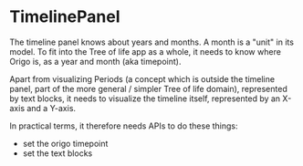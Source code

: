 # TimelinePanel

The timeline panel knows about years and months. A month is
a "unit" in its model. To fit into the Tree of life app as a whole,
it needs to know where Origo is, as a year and month (aka timepoint).

Apart from visualizing Periods (a concept which is outside the
timeline panel, part of the more general / simpler Tree of life domain),
represented by text blocks, it needs to visualize the timeline itself,
represented by an X-axis and a Y-axis.

In practical terms, it therefore needs APIs to do these things:

 - set the origo timepoint
 - set the text blocks
